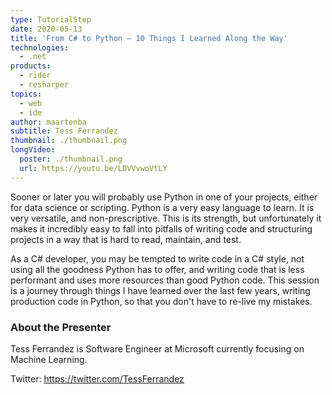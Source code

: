 ```yaml
---
type: TutorialStep
date: 2020-05-13
title: 'From C# to Python – 10 Things I Learned Along the Way'
technologies:
  - .net
products:
  - rider
  - resharper
topics:
  - web
  - ide
author: maartenba
subtitle: Tess Ferrandez
thumbnail: ./thumbnail.png
longVideo:
  poster: ./thumbnail.png
  url: https://youtu.be/LDVVvwoVtLY
---
```


Sooner or later you will probably use Python in one of your projects, either for data science or scripting. Python is a very easy language to learn. It is very versatile, and non-prescriptive. This is its strength, but unfortunately it makes it incredibly easy to fall into pitfalls of writing code and structuring projects in a way that is hard to read, maintain, and test.

As a C# developer, you may be tempted to write code in a C# style, not using all the goodness Python has to offer, and writing code that is less performant and uses more resources than good Python code. This session is a journey through things I have learned over the last few years, writing production code in Python, so that you don't have to re-live my mistakes.

### About the Presenter

Tess Ferrandez is Software Engineer at Microsoft currently focusing on Machine Learning.

Twitter: https://twitter.com/TessFerrandez